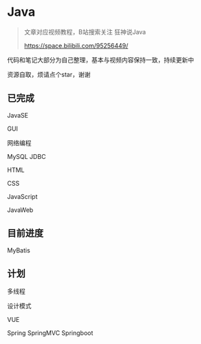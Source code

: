 # Java

> 文章对应视频教程，B站搜索关注 狂神说Java
>
> https://space.bilibili.com/95256449/

代码和笔记大部分为自己整理，基本与视频内容保持一致，持续更新中

资源自取，烦请点个star，谢谢

## 已完成
JavaSE 

GUI 

网络编程 

MySQL JDBC 

HTML 

CSS 

JavaScript 

JavaWeb



## 目前进度

MyBatis



## 计划

多线程

设计模式

VUE

Spring SpringMVC  Springboot 



